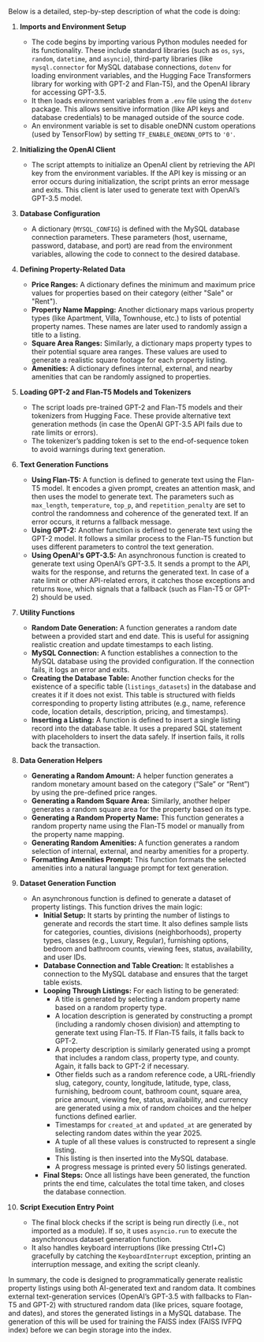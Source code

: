 Below is a detailed, step-by-step description of what the code is doing:

1. **Imports and Environment Setup**  
   - The code begins by importing various Python modules needed for its functionality. These include standard libraries (such as `os`, `sys`, `random`, `datetime`, and `asyncio`), third-party libraries (like `mysql.connector` for MySQL database connections, `dotenv` for loading environment variables, and the Hugging Face Transformers library for working with GPT-2 and Flan-T5), and the OpenAI library for accessing GPT-3.5.
   - It then loads environment variables from a `.env` file using the `dotenv` package. This allows sensitive information (like API keys and database credentials) to be managed outside of the source code.
   - An environment variable is set to disable oneDNN custom operations (used by TensorFlow) by setting `TF_ENABLE_ONEDNN_OPTS` to `'0'`.

2. **Initializing the OpenAI Client**  
   - The script attempts to initialize an OpenAI client by retrieving the API key from the environment variables. If the API key is missing or an error occurs during initialization, the script prints an error message and exits. This client is later used to generate text with OpenAI’s GPT-3.5 model.

3. **Database Configuration**  
   - A dictionary (`MYSQL_CONFIG`) is defined with the MySQL database connection parameters. These parameters (host, username, password, database, and port) are read from the environment variables, allowing the code to connect to the desired database.

4. **Defining Property-Related Data**  
   - **Price Ranges:** A dictionary defines the minimum and maximum price values for properties based on their category (either "Sale" or "Rent").
   - **Property Name Mapping:** Another dictionary maps various property types (like Apartment, Villa, Townhouse, etc.) to lists of potential property names. These names are later used to randomly assign a title to a listing.
   - **Square Area Ranges:** Similarly, a dictionary maps property types to their potential square area ranges. These values are used to generate a realistic square footage for each property listing.
   - **Amenities:** A dictionary defines internal, external, and nearby amenities that can be randomly assigned to properties.

5. **Loading GPT-2 and Flan-T5 Models and Tokenizers**  
   - The script loads pre-trained GPT-2 and Flan-T5 models and their tokenizers from Hugging Face. These provide alternative text generation methods (in case the OpenAI GPT-3.5 API fails due to rate limits or errors).
   - The tokenizer’s padding token is set to the end-of-sequence token to avoid warnings during text generation.

6. **Text Generation Functions**  
   - **Using Flan-T5:** A function is defined to generate text using the Flan-T5 model. It encodes a given prompt, creates an attention mask, and then uses the model to generate text. The parameters such as `max_length`, `temperature`, `top_p`, and `repetition_penalty` are set to control the randomness and coherence of the generated text. If an error occurs, it returns a fallback message.
   - **Using GPT-2:** Another function is defined to generate text using the GPT-2 model. It follows a similar process to the Flan-T5 function but uses different parameters to control the text generation.
   - **Using OpenAI's GPT-3.5:** An asynchronous function is created to generate text using OpenAI’s GPT-3.5. It sends a prompt to the API, waits for the response, and returns the generated text. In case of a rate limit or other API-related errors, it catches those exceptions and returns `None`, which signals that a fallback (such as Flan-T5 or GPT-2) should be used.

7. **Utility Functions**  
   - **Random Date Generation:** A function generates a random date between a provided start and end date. This is useful for assigning realistic creation and update timestamps to each listing.
   - **MySQL Connection:** A function establishes a connection to the MySQL database using the provided configuration. If the connection fails, it logs an error and exits.
   - **Creating the Database Table:** Another function checks for the existence of a specific table (`listings_datasets`) in the database and creates it if it does not exist. This table is structured with fields corresponding to property listing attributes (e.g., name, reference code, location details, description, pricing, and timestamps).
   - **Inserting a Listing:** A function is defined to insert a single listing record into the database table. It uses a prepared SQL statement with placeholders to insert the data safely. If insertion fails, it rolls back the transaction.

8. **Data Generation Helpers**  
   - **Generating a Random Amount:** A helper function generates a random monetary amount based on the category (“Sale” or “Rent”) by using the pre-defined price ranges.
   - **Generating a Random Square Area:** Similarly, another helper generates a random square area for the property based on its type.
   - **Generating a Random Property Name:** This function generates a random property name using the Flan-T5 model or manually from the property name mapping.
   - **Generating Random Amenities:** A function generates a random selection of internal, external, and nearby amenities for a property.
   - **Formatting Amenities Prompt:** This function formats the selected amenities into a natural language prompt for text generation.

9. **Dataset Generation Function**  
   - An asynchronous function is defined to generate a dataset of property listings. This function drives the main logic:
     - **Initial Setup:** It starts by printing the number of listings to generate and records the start time. It also defines sample lists for categories, counties, divisions (neighborhoods), property types, classes (e.g., Luxury, Regular), furnishing options, bedroom and bathroom counts, viewing fees, status, availability, and user IDs.
     - **Database Connection and Table Creation:** It establishes a connection to the MySQL database and ensures that the target table exists.
     - **Looping Through Listings:** For each listing to be generated:
       - A title is generated by selecting a random property name based on a random property type.
       - A location description is generated by constructing a prompt (including a randomly chosen division) and attempting to generate text using Flan-T5. If Flan-T5 fails, it falls back to GPT-2.
       - A property description is similarly generated using a prompt that includes a random class, property type, and county. Again, it falls back to GPT-2 if necessary.
       - Other fields such as a random reference code, a URL-friendly slug, category, county, longitude, latitude, type, class, furnishing, bedroom count, bathroom count, square area, price amount, viewing fee, status, availability, and currency are generated using a mix of random choices and the helper functions defined earlier.
       - Timestamps for `created_at` and `updated_at` are generated by selecting random dates within the year 2025.
       - A tuple of all these values is constructed to represent a single listing.
       - This listing is then inserted into the MySQL database.
       - A progress message is printed every 50 listings generated.
     - **Final Steps:** Once all listings have been generated, the function prints the end time, calculates the total time taken, and closes the database connection.

10. **Script Execution Entry Point**  
    - The final block checks if the script is being run directly (i.e., not imported as a module). If so, it uses `asyncio.run` to execute the asynchronous dataset generation function.
    - It also handles keyboard interruptions (like pressing Ctrl+C) gracefully by catching the `KeyboardInterrupt` exception, printing an interruption message, and exiting the script cleanly.

In summary, the code is designed to programmatically generate realistic property listings using both AI-generated text and random data. It combines external text-generation services (OpenAI’s GPT-3.5 with fallbacks to Flan-T5 and GPT-2) with structured random data (like prices, square footage, and dates), and stores the generated listings in a MySQL database. The generation of this will be used for training the FAISS index (FAISS IVFPQ index) before we can begin storage into the index.